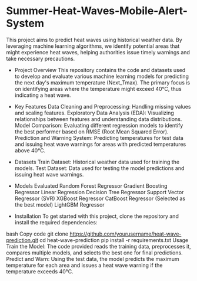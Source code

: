 # Summer-Heat-Waves-Mobile-Alert-System
This project aims to predict heat waves using historical weather data. By leveraging machine learning algorithms, we identify potential areas that might experience heat waves, helping authorities issue timely warnings and take necessary precautions.
* Project Overview
This repository contains the code and datasets used to develop and evaluate various machine learning models for predicting the next day's maximum temperature (Next_Tmax). The primary focus is on identifying areas where the temperature might exceed 40°C, thus indicating a heat wave.

* Key Features
Data Cleaning and Preprocessing: Handling missing values and scaling features.
Exploratory Data Analysis (EDA): Visualizing relationships between features and understanding data distributions.
Model Comparison: Evaluating different regression models to identify the best performer based on RMSE (Root Mean Squared Error).
Prediction and Warning System: Predicting temperatures for test data and issuing heat wave warnings for areas with predicted temperatures above 40°C.
* Datasets
Train Dataset: Historical weather data used for training the models.
Test Dataset: Data used for testing the model predictions and issuing heat wave warnings.
* Models Evaluated
Random Forest Regressor
Gradient Boosting Regressor
Linear Regression
Decision Tree Regressor
Support Vector Regressor (SVR)
XGBoost Regressor
CatBoost Regressor (Selected as the best model)
LightGBM Regressor
* Installation
To get started with this project, clone the repository and install the required dependencies:

bash
Copy code
git clone https://github.com/yourusername/heat-wave-prediction.git
cd heat-wave-prediction
pip install -r requirements.txt
Usage
Train the Model: The code provided reads the training data, preprocesses it, compares multiple models, and selects the best one for final predictions.
Predict and Warn: Using the test data, the model predicts the maximum temperature for each area and issues a heat wave warning if the temperature exceeds 40°C.
